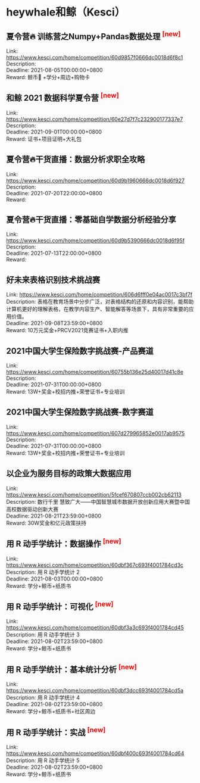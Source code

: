 # heywhale和鲸（Kesci）



## 夏令营🔥 训练营之Numpy+Pandas数据处理 <sup style="color:red">[new]<sup>  

Link: https://www.kesci.com/home/competition/60d9857f0666dc0018d6f8c1  
Description:   
Deadline: 2021-08-05T00:00:00+0800  
Reward: 鲸币🐳 +学分+周边+购物卡  


## 和鲸 2021 数据科学夏令营 <sup style="color:red">[new]<sup>  

Link: https://www.kesci.com/home/competition/60e27d7f7c232900177337e7  
Description:   
Deadline: 2021-09-01T00:00:00+0800  
Reward: 证书+项目证明+大礼包  


## 夏令营🔥干货直播：数据分析求职全攻略

Link: https://www.kesci.com/home/competition/60d9b1960666dc0018d6f927  
Description:   
Deadline: 2021-07-20T22:00:00+0800  
Reward:   


## 夏令营🔥干货直播：零基础自学数据分析经验分享

Link: https://www.kesci.com/home/competition/60d9b5390666dc0018d6f95f  
Description:   
Deadline: 2021-07-13T22:00:00+0800  
Reward:   


## 好未来表格识别技术挑战赛

Link: https://www.kesci.com/home/competition/606d6fff0e04ac0017c3bf7f  
Description: 表格在教育场景中分步广泛，对表格结构的还原和内容识别，能帮助计算机更好的理解表格，在教学内容生产、智能解答等场景下，具有非常重要的应用价值。  
Deadline: 2021-09-08T23:59:00+0800  
Reward: 10万元奖金+PRCV2021竞赛证书+入职内推  


## 2021中国大学生保险数字挑战赛-产品赛道

Link: https://www.kesci.com/home/competition/60755b136e25d40017d41c8e  
Description:   
Deadline: 2021-07-31T00:00:00+0800  
Reward: 13W+奖金+校招内推+荣誉证书+专业培训  


## 2021中国大学生保险数字挑战赛-数字赛道

Link: https://www.kesci.com/home/competition/607d279965852e0017ab9575  
Description:   
Deadline: 2021-07-31T00:00:00+0800  
Reward: 13W+奖金+校招内推+荣誉证书+专业培训  


## 以企业为服务目标的政策大数据应用

Link: https://www.kesci.com/home/competition/5fcef670807ccb002cb62113  
Description: 数行千里 慧致广大——中国智慧城市数据开放创新应用大赛暨中国高校数据驱动创新大赛  
Deadline: 2021-08-21T23:59:00+0800  
Reward: 30W奖金和亿元政策扶持  


## 用 R 动手学统计：数据操作 <sup style="color:red">[new]<sup>  

Link: https://www.kesci.com/home/competition/60dbf367c693f4001784cd3c  
Description: 用 R 动手学统计 2  
Deadline: 2021-08-03T00:00:00+0800  
Reward: 学分+鲸币+纸质书  


## 用 R 动手学统计：可视化 <sup style="color:red">[new]<sup>  

Link: https://www.kesci.com/home/competition/60dbf3a3c693f4001784cd45  
Description: 用 R 动手学统计 3  
Deadline: 2021-08-02T23:59:00+0800  
Reward: 学分+鲸币+纸质书  


## 用 R 动手学统计：基本统计分析 <sup style="color:red">[new]<sup>  

Link: https://www.kesci.com/home/competition/60dbf3dcc693f4001784cd5a  
Description: 用 R 动手学统计 4  
Deadline: 2021-08-02T23:59:00+0800  
Reward: 学分+鲸币+纸质书+社区周边  


## 用 R 动手学统计：实战 <sup style="color:red">[new]<sup>  

Link: https://www.kesci.com/home/competition/60dbf400c693f4001784cd64  
Description: 用 R 动手学统计 5  
Deadline: 2021-08-02T23:59:00+0800  
Reward: 学分+鲸币+纸质书  

